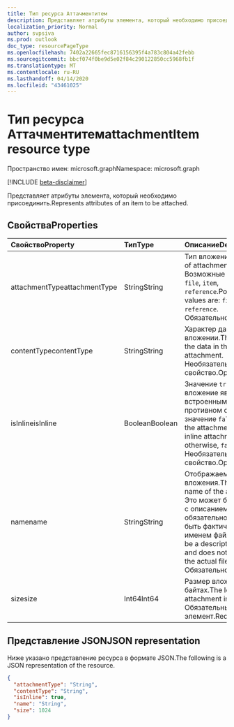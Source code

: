 ```yaml
---
title: Тип ресурса Аттачментитем
description: Представляет атрибуты элемента, который необходимо присоединить.
localization_priority: Normal
author: svpsiva
ms.prod: outlook
doc_type: resourcePageType
ms.openlocfilehash: 7402a22665fec8716156395f4a783c804a42febb
ms.sourcegitcommit: bbcf074f0be9d5e02f84c290122850cc5968fb1f
ms.translationtype: MT
ms.contentlocale: ru-RU
ms.lasthandoff: 04/14/2020
ms.locfileid: "43461025"
---
```

# <a name="attachmentitem-resource-type"></a><span data-ttu-id="ff52e-103">Тип ресурса Аттачментитем</span><span class="sxs-lookup"><span data-stu-id="ff52e-103">attachmentItem resource type</span></span>

<span data-ttu-id="ff52e-104">Пространство имен: microsoft.graph</span><span class="sxs-lookup"><span data-stu-id="ff52e-104">Namespace: microsoft.graph</span></span>

[!INCLUDE [beta-disclaimer](../../includes/beta-disclaimer.md)]

<span data-ttu-id="ff52e-105">Представляет атрибуты элемента, который необходимо присоединить.</span><span class="sxs-lookup"><span data-stu-id="ff52e-105">Represents attributes of an item to be attached.</span></span>

## <a name="properties"></a><span data-ttu-id="ff52e-106">Свойства</span><span class="sxs-lookup"><span data-stu-id="ff52e-106">Properties</span></span>

| <span data-ttu-id="ff52e-107">Свойство</span><span class="sxs-lookup"><span data-stu-id="ff52e-107">Property</span></span>     | <span data-ttu-id="ff52e-108">Тип</span><span class="sxs-lookup"><span data-stu-id="ff52e-108">Type</span></span>        | <span data-ttu-id="ff52e-109">Описание</span><span class="sxs-lookup"><span data-stu-id="ff52e-109">Description</span></span> |
|:-------------|:------------|:------------|
|<span data-ttu-id="ff52e-110">attachmentType</span><span class="sxs-lookup"><span data-stu-id="ff52e-110">attachmentType</span></span>|<span data-ttu-id="ff52e-111">String</span><span class="sxs-lookup"><span data-stu-id="ff52e-111">String</span></span>| <span data-ttu-id="ff52e-112">Тип вложения.</span><span class="sxs-lookup"><span data-stu-id="ff52e-112">The type of attachment.</span></span> <span data-ttu-id="ff52e-113">Возможные значения: `file`, `item`, `reference`.</span><span class="sxs-lookup"><span data-stu-id="ff52e-113">Possible values are: `file`, `item`, `reference`.</span></span> <span data-ttu-id="ff52e-114">Обязательное.</span><span class="sxs-lookup"><span data-stu-id="ff52e-114">Required.</span></span>|
|<span data-ttu-id="ff52e-115">contentType</span><span class="sxs-lookup"><span data-stu-id="ff52e-115">contentType</span></span>|<span data-ttu-id="ff52e-116">String</span><span class="sxs-lookup"><span data-stu-id="ff52e-116">String</span></span>|<span data-ttu-id="ff52e-117">Характер данных во вложении.</span><span class="sxs-lookup"><span data-stu-id="ff52e-117">The nature of the data in the attachment.</span></span> <span data-ttu-id="ff52e-118">Необязательное свойство.</span><span class="sxs-lookup"><span data-stu-id="ff52e-118">Optional.</span></span>|
|<span data-ttu-id="ff52e-119">isInline</span><span class="sxs-lookup"><span data-stu-id="ff52e-119">isInline</span></span>|<span data-ttu-id="ff52e-120">Boolean</span><span class="sxs-lookup"><span data-stu-id="ff52e-120">Boolean</span></span>|<span data-ttu-id="ff52e-121">Значение `true`, если вложение является встроенным. В противном случае — значение `false`.</span><span class="sxs-lookup"><span data-stu-id="ff52e-121">`true` if the attachment is an inline attachment; otherwise, `false`.</span></span> <span data-ttu-id="ff52e-122">Необязательное свойство.</span><span class="sxs-lookup"><span data-stu-id="ff52e-122">Optional.</span></span>|
|<span data-ttu-id="ff52e-123">name</span><span class="sxs-lookup"><span data-stu-id="ff52e-123">name</span></span>|<span data-ttu-id="ff52e-124">String</span><span class="sxs-lookup"><span data-stu-id="ff52e-124">String</span></span>|<span data-ttu-id="ff52e-125">Отображаемое имя вложения.</span><span class="sxs-lookup"><span data-stu-id="ff52e-125">The display name of the attachment.</span></span> <span data-ttu-id="ff52e-126">Это может быть строка с описанием и не обязательно должно быть фактическим именем файла.</span><span class="sxs-lookup"><span data-stu-id="ff52e-126">This can be a descriptive string and does not have to be the actual file name.</span></span> <span data-ttu-id="ff52e-127">Обязательно.</span><span class="sxs-lookup"><span data-stu-id="ff52e-127">Required.</span></span>|
|<span data-ttu-id="ff52e-128">size</span><span class="sxs-lookup"><span data-stu-id="ff52e-128">size</span></span>|<span data-ttu-id="ff52e-129">Int64</span><span class="sxs-lookup"><span data-stu-id="ff52e-129">Int64</span></span>|<span data-ttu-id="ff52e-130">Размер вложения в байтах.</span><span class="sxs-lookup"><span data-stu-id="ff52e-130">The length of the attachment in bytes.</span></span> <span data-ttu-id="ff52e-131">Обязательный элемент.</span><span class="sxs-lookup"><span data-stu-id="ff52e-131">Required.</span></span>|

## <a name="json-representation"></a><span data-ttu-id="ff52e-132">Представление JSON</span><span class="sxs-lookup"><span data-stu-id="ff52e-132">JSON representation</span></span>

<span data-ttu-id="ff52e-133">Ниже указано представление ресурса в формате JSON.</span><span class="sxs-lookup"><span data-stu-id="ff52e-133">The following is a JSON representation of the resource.</span></span>

<!-- {
  "blockType": "resource",
  "optionalProperties": [
    "contentType",
    "isInline"
  ],
  "@odata.type": "microsoft.graph.attachmentItem",
  "baseType": null
}-->

```json
{
  "attachmentType": "String",
  "contentType": "String",
  "isInline": true,
  "name": "String",
  "size": 1024
}
```

<!-- uuid: 16cd6b66-4b1a-43a1-adaf-3a886856ed98
2019-02-04 14:57:30 UTC -->
<!-- {
  "type": "#page.annotation",
  "description": "attachmentItem resource",
  "keywords": "",
  "section": "documentation",
  "tocPath": ""
}-->